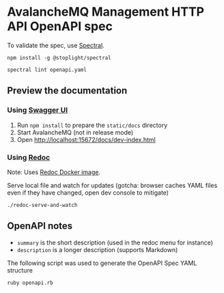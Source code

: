 # AvalancheMQ Management HTTP API OpenAPI spec

To validate the spec, use [Spectral](https://github.com/stoplightio/spectral).

    npm install -g @stoplight/spectral

    spectral lint openapi.yaml

## Preview the documentation

### Using [Swagger UI]

1. Run `npm install` to prepare the `static/docs` directory
1. Start AvalancheMQ (not in release mode)
1. Open [http://localhost:15672/docs/dev-index.html](http://localhost:15672/docs/dev-index.html)

### Using [Redoc]

Note: Uses [Redoc Docker image].

Serve local file and watch for updates (gotcha: browser caches YAML files even if they have changed, open dev console to mitigate)

    ./redoc-serve-and-watch

## OpenAPI notes

* `summary` is the short description (used in the redoc menu for instance)
* `description` is a longer description (supports Markdown)

The following script was used to generate the OpenAPI Spec YAML structure

    ruby openapi.rb

[Swagger UI]: https://github.com/swagger-api/swagger-ui
[Redoc]: https://github.com/Redocly/redoc
[Redoc Docker image]: https://github.com/Redocly/redoc/tree/master/config/docker#official-redoc-docker-image
